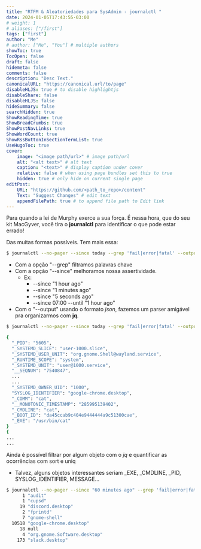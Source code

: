```yaml
---
title: "RTFM & Aleatoriedades para SysAdmin - journalctl "
date: 2024-01-05T17:43:55-03:00
# weight: 1
# aliases: ["/first"]
tags: ["first"]
author: "Me"
# author: ["Me", "You"] # multiple authors
showToc: true
TocOpen: false
draft: false
hidemeta: false
comments: false
description: "Desc Text."
canonicalURL: "https://canonical.url/to/page"
disableHLJS: true # to disable highlightjs
disableShare: false
disableHLJS: false
hideSummary: false
searchHidden: true
ShowReadingTime: true
ShowBreadCrumbs: true
ShowPostNavLinks: true
ShowWordCount: true
ShowRssButtonInSectionTermList: true
UseHugoToc: true
cover:
    image: "<image path/url>" # image path/url
    alt: "<alt text>" # alt text
    caption: "<text>" # display caption under cover
    relative: false # when using page bundles set this to true
    hidden: true # only hide on current single page
editPost:
    URL: "https://github.com/<path_to_repo>/content"
    Text: "Suggest Changes" # edit text
    appendFilePath: true # to append file path to Edit link
---
```


 Para quando a lei de Murphy exerce a sua força. É nessa hora, que do seu kit MacGyver, você tira o **journalctl**  para identificar o que pode estar errado!
 
 Das muitas formas possíveis. Tem mais essa:

```bash
$ journalctl --no-pager --since today --grep 'fail|error|fatal' --output json|jq
```
- Com a opção "--grep" filtramos palavras chave
- Com a opção "--since" melhoramos nossa assertividade. 
	- Ex:
		- --since "1 hour ago"
		- --since "1 minutes ago"
		- --since "5 seconds ago"
		- --since 07:00 --until "1 hour ago"
- Com o "--output" usando o formato *json*, fazemos um parser amigável pra organizarmos com **jq**.

```bash
$ journalctl --no-pager --since today --grep 'fail|error|fatal' --output json|jq

{
  "_PID": "5605",
  "_SYSTEMD_SLICE": "user-1000.slice",
  "_SYSTEMD_USER_UNIT": "org.gnome.Shell@wayland.service",
  "_RUNTIME_SCOPE": "system",
  "_SYSTEMD_UNIT": "user@1000.service",
  "__SEQNUM": "7540847",
  ...
  ...
  "_SYSTEMD_OWNER_UID": "1000",
  "SYSLOG_IDENTIFIER": "google-chrome.desktop",
  "_COMM": "cat",
  "__MONOTONIC_TIMESTAMP": "285995139402",
  "_CMDLINE": "cat",
  "_BOOT_ID": "da45ccab9c404e9444444a9c51300cae",
  "_EXE": "/usr/bin/cat"
}
{
...
...
```

Ainda é possível filtrar por algum objeto com o *jq* e quantificar as ocorrências com sort e uniq
- Talvez, alguns objetos interessantes seriam _EXE, _CMDLINE, _PID, SYSLOG_IDENTIFIER, MESSAGE...    
```bash
$ journalctl --no-pager --since "60 minutes ago" --grep 'fail|error|fatal' --output json|jq '.SYSLOG_IDENTIFIER' | sort | uniq -c
      1 "audit"
      1 "cupsd"
     19 "discord.desktop"
      2 "fprintd"
      7 "gnome-shell"
  10518 "google-chrome.desktop"
     18 null
      4 "org.gnome.Software.desktop"
    173 "slack.desktop"
``` 

